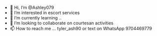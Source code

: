 - 👋 Hi, I’m @Ashley079
- 👀 I’m interested in escort services 
- 🌱 I’m currently learning ..
- 💞️ I’m looking to collaborate on  courtesan activities 
- 📫 How to reach me ... tyler_ash90 or text on WhatsApp 9704469779

<!---
Ashley079/Ashley079 is a ✨ special ✨ repository because its `README.md` (this file) appears on your GitHub profile.
You can click the Preview link to take a look at your changes.
--->
